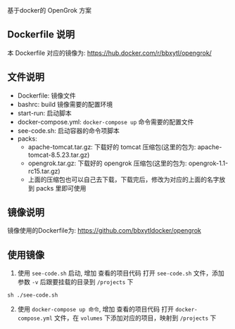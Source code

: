 基于docker的 OpenGrok 方案

## Dockerfile 说明
本 Dockerfile 对应的镜像为: https://hub.docker.com/r/bbxytl/opengrok/

## 文件说明
- Dockerfile: 镜像文件
- bashrc: build 镜像需要的配置环境
- start-run: 启动脚本
- docker-compose.yml: `docker-compose up` 命令需要的配置文件
- see-code.sh: 启动容器的命令项脚本
- packs:
	- apache-tomcat.tar.gz: 下载好的 tomcat 压缩包(这里的包为: apache-tomcat-8.5.23.tar.gz)
	- opengrok.tar.gz: 下载好的 opengrok 压缩包(这里的包为: opengrok-1.1-rc15.tar.gz)
	- 上面的压缩包也可以自己去下载，下载完后，修改为对应的上面的名字放到 packs 里即可使用

## 镜像说明
镜像使用的Dockerfile为: https://github.com/bbxytldocker/opengrok

## 使用镜像
1. 使用 `see-code.sh` 启动, 增加 查看的项目代码
打开 `see-code.sh` 文件，添加参数 `-v` 后跟要挂载的目录到 `/projects` 下
```
sh ./see-code.sh
```

2. 使用 `docker-compose up 命令`, 增加 查看的项目代码
打开 `docker-compose.yml` 文件，在 `volumes` 下添加对应的项目，映射到 `/projects` 下


